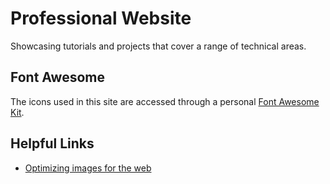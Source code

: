 # Professional Website

Showcasing tutorials and projects that cover a range of technical areas.

## Font Awesome

The icons used in this site are accessed through a personal [Font Awesome Kit](https://fontawesome.com/kits/1b5e59a99b/settings).

## Helpful Links

- [Optimizing images for the web](https://lytbox.co/how-to-optimize-images-for-websites-with-affinity-photo/)
